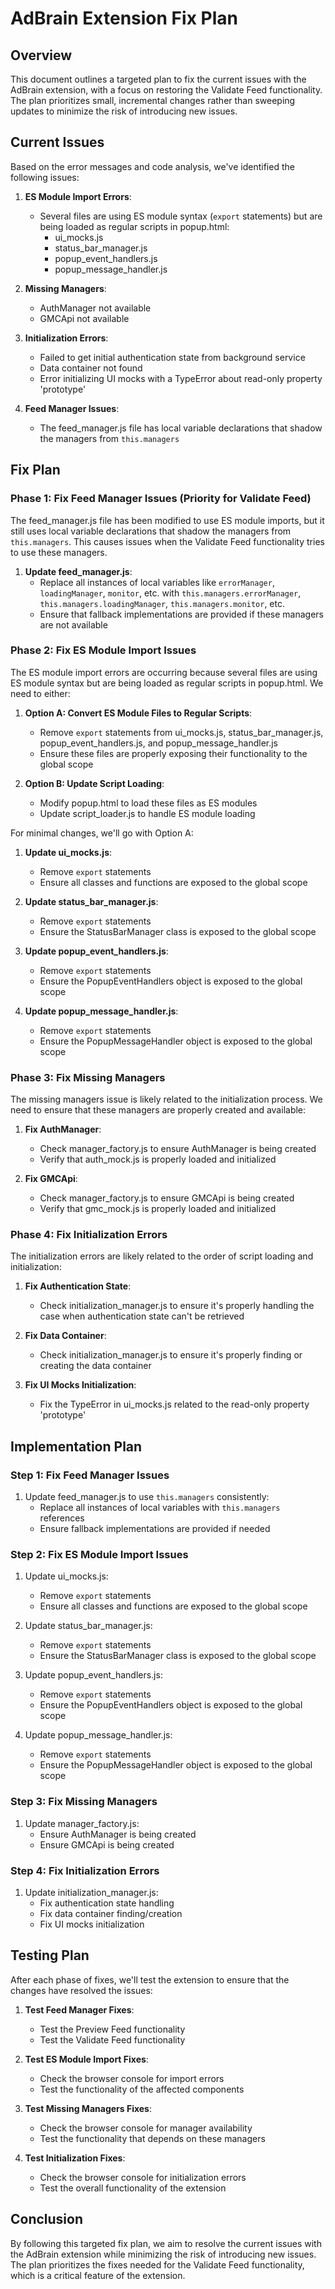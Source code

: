 # AdBrain Extension Fix Plan

## Overview

This document outlines a targeted plan to fix the current issues with the AdBrain extension, with a focus on restoring the Validate Feed functionality. The plan prioritizes small, incremental changes rather than sweeping updates to minimize the risk of introducing new issues.

## Current Issues

Based on the error messages and code analysis, we've identified the following issues:

1. **ES Module Import Errors**:
   - Several files are using ES module syntax (`export` statements) but are being loaded as regular scripts in popup.html:
     - ui_mocks.js
     - status_bar_manager.js
     - popup_event_handlers.js
     - popup_message_handler.js

2. **Missing Managers**:
   - AuthManager not available
   - GMCApi not available

3. **Initialization Errors**:
   - Failed to get initial authentication state from background service
   - Data container not found
   - Error initializing UI mocks with a TypeError about read-only property 'prototype'

4. **Feed Manager Issues**:
   - The feed_manager.js file has local variable declarations that shadow the managers from `this.managers`

## Fix Plan

### Phase 1: Fix Feed Manager Issues (Priority for Validate Feed)

The feed_manager.js file has been modified to use ES module imports, but it still uses local variable declarations that shadow the managers from `this.managers`. This causes issues when the Validate Feed functionality tries to use these managers.

1. **Update feed_manager.js**:
   - Replace all instances of local variables like `errorManager`, `loadingManager`, `monitor`, etc. with `this.managers.errorManager`, `this.managers.loadingManager`, `this.managers.monitor`, etc.
   - Ensure that fallback implementations are provided if these managers are not available

### Phase 2: Fix ES Module Import Issues

The ES module import errors are occurring because several files are using ES module syntax but are being loaded as regular scripts in popup.html. We need to either:

1. **Option A: Convert ES Module Files to Regular Scripts**:
   - Remove `export` statements from ui_mocks.js, status_bar_manager.js, popup_event_handlers.js, and popup_message_handler.js
   - Ensure these files are properly exposing their functionality to the global scope

2. **Option B: Update Script Loading**:
   - Modify popup.html to load these files as ES modules
   - Update script_loader.js to handle ES module loading

For minimal changes, we'll go with Option A:

1. **Update ui_mocks.js**:
   - Remove `export` statements
   - Ensure all classes and functions are exposed to the global scope

2. **Update status_bar_manager.js**:
   - Remove `export` statements
   - Ensure the StatusBarManager class is exposed to the global scope

3. **Update popup_event_handlers.js**:
   - Remove `export` statements
   - Ensure the PopupEventHandlers object is exposed to the global scope

4. **Update popup_message_handler.js**:
   - Remove `export` statements
   - Ensure the PopupMessageHandler object is exposed to the global scope

### Phase 3: Fix Missing Managers

The missing managers issue is likely related to the initialization process. We need to ensure that these managers are properly created and available:

1. **Fix AuthManager**:
   - Check manager_factory.js to ensure AuthManager is being created
   - Verify that auth_mock.js is properly loaded and initialized

2. **Fix GMCApi**:
   - Check manager_factory.js to ensure GMCApi is being created
   - Verify that gmc_mock.js is properly loaded and initialized

### Phase 4: Fix Initialization Errors

The initialization errors are likely related to the order of script loading and initialization:

1. **Fix Authentication State**:
   - Check initialization_manager.js to ensure it's properly handling the case when authentication state can't be retrieved

2. **Fix Data Container**:
   - Check initialization_manager.js to ensure it's properly finding or creating the data container

3. **Fix UI Mocks Initialization**:
   - Fix the TypeError in ui_mocks.js related to the read-only property 'prototype'

## Implementation Plan

### Step 1: Fix Feed Manager Issues

1. Update feed_manager.js to use `this.managers` consistently:
   - Replace all instances of local variables with `this.managers` references
   - Ensure fallback implementations are provided if needed

### Step 2: Fix ES Module Import Issues

1. Update ui_mocks.js:
   - Remove `export` statements
   - Ensure all classes and functions are exposed to the global scope

2. Update status_bar_manager.js:
   - Remove `export` statements
   - Ensure the StatusBarManager class is exposed to the global scope

3. Update popup_event_handlers.js:
   - Remove `export` statements
   - Ensure the PopupEventHandlers object is exposed to the global scope

4. Update popup_message_handler.js:
   - Remove `export` statements
   - Ensure the PopupMessageHandler object is exposed to the global scope

### Step 3: Fix Missing Managers

1. Update manager_factory.js:
   - Ensure AuthManager is being created
   - Ensure GMCApi is being created

### Step 4: Fix Initialization Errors

1. Update initialization_manager.js:
   - Fix authentication state handling
   - Fix data container finding/creation
   - Fix UI mocks initialization

## Testing Plan

After each phase of fixes, we'll test the extension to ensure that the changes have resolved the issues:

1. **Test Feed Manager Fixes**:
   - Test the Preview Feed functionality
   - Test the Validate Feed functionality

2. **Test ES Module Import Fixes**:
   - Check the browser console for import errors
   - Test the functionality of the affected components

3. **Test Missing Managers Fixes**:
   - Check the browser console for manager availability
   - Test the functionality that depends on these managers

4. **Test Initialization Fixes**:
   - Check the browser console for initialization errors
   - Test the overall functionality of the extension

## Conclusion

By following this targeted fix plan, we aim to resolve the current issues with the AdBrain extension while minimizing the risk of introducing new issues. The plan prioritizes the fixes needed for the Validate Feed functionality, which is a critical feature of the extension.